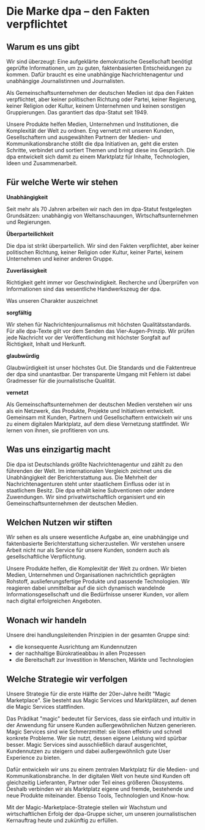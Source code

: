 # Die Marke dpa – den Fakten verpflichtet

## Warum es uns gibt

Wir sind überzeugt: Eine aufgeklärte demokratische Gesellschaft benötigt geprüfte Informationen, um zu guten, faktenbasierten Entscheidungen zu kommen. Dafür braucht es eine unabhängige Nachrichtenagentur und unabhängige Journalistinnen und Journalisten.

Als Gemeinschaftsunternehmen der deutschen Medien ist dpa den Fakten verpflichtet, aber keiner politischen Richtung oder Partei, keiner Regierung, keiner Religion oder Kultur, keinem Unternehmen und keinen sonstigen Gruppierungen. Das garantiert das dpa-Statut seit 1949.

Unsere Produkte helfen Medien, Unternehmen und Institutionen, die Komplexität der Welt zu ordnen. Eng vernetzt mit unseren Kunden, Gesellschaftern und ausgewählten Partnern der Medien- und Kommunikationsbranche stößt die dpa Initiativen an, geht die ersten Schritte, verbindet und sortiert Themen und bringt diese ins Gespräch. Die dpa entwickelt sich damit zu einem Marktplatz für Inhalte, Technologien, Ideen und Zusammenarbeit.

## Für welche Werte wir stehen

**Unabhängigkeit**

Seit mehr als 70 Jahren arbeiten wir nach den im dpa-Statut festgelegten Grundsätzen: unabhängig von Weltanschauungen, Wirtschaftsunternehmen und Regierungen.

**Überparteilichkeit**

Die dpa ist strikt überparteilich. Wir sind den Fakten verpflichtet, aber keiner politischen Richtung, keiner Religion oder Kultur, keiner Partei, keinem Unternehmen und keiner anderen Gruppe.

**Zuverlässigkeit**

Richtigkeit geht immer vor Geschwindigkeit. Recherche und Überprüfen von Informationen sind das wesentliche Handwerkszeug der dpa.

Was unseren Charakter auszeichnet

**sorgfältig**

Wir stehen für Nachrichtenjournalismus mit höchsten Qualitätsstandards. Für alle dpa-Texte gilt vor dem Senden das Vier-Augen-Prinzip. Wir prüfen jede Nachricht vor der Veröffentlichung mit höchster Sorgfalt auf Richtigkeit, Inhalt und Herkunft.

**glaubwürdig**

Glaubwürdigkeit ist unser höchstes Gut. Die Standards und die Faktentreue der dpa sind unantastbar. Der transparente Umgang mit Fehlern ist dabei Gradmesser für die journalistische Qualität.

**vernetzt**

Als Gemeinschaftsunternehmen der deutschen Medien verstehen wir uns als ein Netzwerk, das Produkte, Projekte und Initiativen entwickelt. Gemeinsam mit Kunden, Partnern und Gesellschaftern entwickeln wir uns zu einem digitalen Marktplatz, auf dem diese Vernetzung stattfindet. Wir lernen von ihnen, sie profitieren von uns.

## Was uns einzigartig macht

Die dpa ist Deutschlands größte Nachrichtenagentur und zählt zu den führenden der Welt. Im internationalen Vergleich zeichnet uns die Unabhängigkeit der Berichterstattung aus. Die Mehrheit der Nachrichtenagenturen steht unter staatlichem Einfluss oder ist in staatlichem Besitz. Die dpa erhält keine Subventionen oder andere Zuwendungen. Wir sind privatwirtschaftlich organisiert und ein Gemeinschaftsunternehmen der deutschen Medien.

## Welchen Nutzen wir stiften

Wir sehen es als unsere wesentliche Aufgabe an, eine unabhängige und faktenbasierte Berichterstattung sicherzustellen. Wir verstehen unsere Arbeit nicht nur als Service für unsere Kunden, sondern auch als gesellschaftliche Verpflichtung.

Unsere Produkte helfen, die Komplexität der Welt zu ordnen. Wir bieten Medien, Unternehmen und Organisationen nachrichtlich geprägten Rohstoff, auslieferungsfertige Produkte und passende Technologien. Wir reagieren dabei unmittelbar auf die sich dynamisch wandelnde Informationsgesellschaft und die Bedürfnisse unserer Kunden, vor allem nach digital erfolgreichen Angeboten.

## Wonach wir handeln

Unsere drei handlungsleitenden Prinzipien in der gesamten Gruppe sind:

- die konsequente Ausrichtung am Kundennutzen
- der nachhaltige Bürokratieabbau in allen Prozessen
- die Bereitschaft zur Investition in Menschen, Märkte und Technologien

## Welche Strategie wir verfolgen

Unsere Strategie für die erste Hälfte der 20er-Jahre heißt "Magic Marketplace". Sie besteht aus Magic Services und Marktplätzen, auf denen die Magic Services stattfinden.

Das Prädikat "magic" bedeutet für Services, dass sie einfach und intuitiv in der Anwendung für unsere Kunden außergewöhnlichen Nutzen generieren. Magic Services sind wie Schmerzmittel: sie lösen effektiv und schnell konkrete Probleme. Wer sie nutzt, dessen eigene Leistung wird spürbar besser. Magic Services sind ausschließlich darauf ausgerichtet, Kundennutzen zu steigern und dabei außergewöhnlich gute User Experience zu bieten.

Dafür entwickeln wir uns zu einem zentralen Marktplatz für die Medien- und Kommunikationsbranche. In der digitalen Welt von heute sind Kunden oft gleichzeitig Lieferanten, Partner oder Teil eines größeren Ökosystems. Deshalb verbinden wir als Marktplatz eigene und fremde, bestehende und neue Produkte miteinander. Ebenso Tools, Technologien und Know-how.

Mit der Magic-Marketplace-Strategie stellen wir Wachstum und wirtschaftlichen Erfolg der dpa-Gruppe sicher, um unseren journalistischen Kernauftrag heute und zukünftig zu erfüllen.